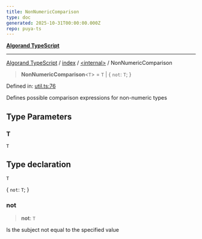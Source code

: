 ```yaml
---
title: NonNumericComparison
type: doc
generated: 2025-10-31T00:00:00.000Z
repo: puya-ts
---
```


[**Algorand TypeScript**](docs/_md/README)

---

[Algorand TypeScript](docs/_md/modules) / [index](/reference/algorand-typescript/api/index/readme/) / [\<internal\>](/reference/algorand-typescript/api/index/-internal-/readme/) / NonNumericComparison

> **NonNumericComparison**\<`T`\> = `T` \| \{ `not`: `T`; \}

Defined in: [util.ts:76](https://github.com/algorandfoundation/puya-ts/blob/main/packages/algo-ts/src/util.ts#L76)

Defines possible comparison expressions for non-numeric types

## Type Parameters

### T

`T`

## Type declaration

`T`

\{ `not`: `T`; \}

### not

> **not**: `T`

Is the subject not equal to the specified value
